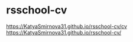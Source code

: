 # rsschool-cv
https://KatyaSmirnova31.github.io/rsschool-cv/cv
https://KatyaSmirnova31.github.io/rsschool-cv/
